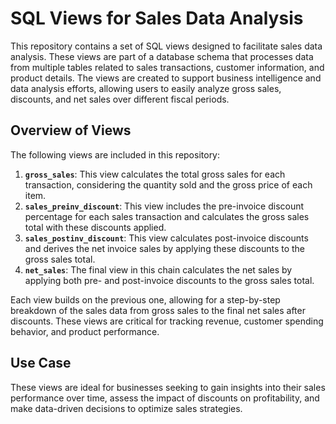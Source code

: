# SQL Views for Sales Data Analysis

This repository contains a set of SQL views designed to facilitate sales data analysis. These views are part of a database schema that processes data from multiple tables related to sales transactions, customer information, and product details. The views are created to support business intelligence and data analysis efforts, allowing users to easily analyze gross sales, discounts, and net sales over different fiscal periods.

## Overview of Views

The following views are included in this repository:

1. **`gross_sales`**: This view calculates the total gross sales for each transaction, considering the quantity sold and the gross price of each item.
2. **`sales_preinv_discount`**: This view includes the pre-invoice discount percentage for each sales transaction and calculates the gross sales total with these discounts applied.
3. **`sales_postinv_discount`**: This view calculates post-invoice discounts and derives the net invoice sales by applying these discounts to the gross sales total.
4. **`net_sales`**: The final view in this chain calculates the net sales by applying both pre- and post-invoice discounts to the gross sales total.

Each view builds on the previous one, allowing for a step-by-step breakdown of the sales data from gross sales to the final net sales after discounts. These views are critical for tracking revenue, customer spending behavior, and product performance.

## Use Case

These views are ideal for businesses seeking to gain insights into their sales performance over time, assess the impact of discounts on profitability, and make data-driven decisions to optimize sales strategies.
